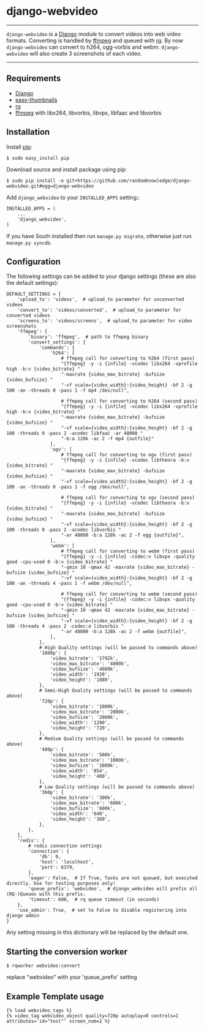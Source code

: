 # django-webvideo
___
`django-webvideo` is a [Django](https://www.djangoproject.com/) module to convert videos into web video formats.
Converting is handled by [ffmpeg](http://www.ffmpeg.org/) and queued with [rq](http://python-rq.org/).
By now `django-webvideo` can convert to h264, ogg-vorbis and webm.
`django-webvideo` will also create 3 screenshots of each video.

____
## Requirements
* [Django](https://www.djangoproject.com/)
* [easy-thumbnails](https://github.com/SmileyChris/easy-thumbnails)
* [rq](http://python-rq.org/)
* [ffmpeg](http://www.ffmpeg.org/) with libx264, libvorbis, libvpx, libfaac and libvorbis

## Installation

Install [pip](http://pypi.python.org/pypi/pip):

```console
$ sudo easy_install pip
```

Download source and install package using pip:

```console
$ sudo pip install -e git+https://github.com/randomknowledge/django-webvideo.git#egg=django-webvideo
```

Add ``django_webvideo`` to your ``INSTALLED_APPS`` setting::

    INSTALLED_APPS = (
        ...
        'django_webvideo',
    )

If you have South installed then run ``manage.py migrate``,
otherwise just run ``manage.py syncdb``.

## Configuration

The following settings can be added to your django settings (these are also the default settings):

    DEFAULT_SETTINGS = {
        'upload_to': 'videos',  # upload_to parameter for unconverted videos
        'convert_to': 'videos/converted',  # upload_to parameter for converted videos
        'screens_to': 'videos/screens',  # upload_to parameter for video screenshots
        'ffmpeg': {
            'binary': 'ffmpeg',  # path to ffmpeg binary
            'convert_settings': {
                'commands': {
                    'h264': [
                        # ffmpeg call for converting to h264 (first pass)
                        "{ffmpeg} -y -i {infile} -vcodec libx264 -vprofile high -b:v {video_bitrate} "
                        "-maxrate {video_max_bitrate} -bufsize {video_bufsize} "
                        "-vf scale={video_width}:{video_height} -bf 2 -g 100 -an -threads 0 -pass 1 -f mp4 /dev/null",

                        # ffmpeg call for converting to h264 (second pass)
                        "{ffmpeg} -y -i {infile} -vcodec libx264 -vprofile high -b:v {video_bitrate} "
                        "-maxrate {video_max_bitrate} -bufsize {video_bufsize} "
                        "-vf scale={video_width}:{video_height} -bf 2 -g 100 -threads 0 -pass 2 -acodec libfaac -ar 48000 "
                        "-b:a 128k -ac 2 -f mp4 {outfile}"
                    ],
                    'ogv': [
                        # ffmpeg call for converting to ogv (first pass)
                        "{ffmpeg} -y -i {infile} -vcodec libtheora -b:v {video_bitrate} "
                        "-maxrate {video_max_bitrate} -bufsize {video_bufsize} "
                        "-vf scale={video_width}:{video_height} -bf 2 -g 100 -an -threads 0 -pass 1 -f ogg /dev/null",

                        # ffmpeg call for converting to ogv (second pass)
                        "{ffmpeg} -y -i {infile} -vcodec libtheora -b:v {video_bitrate} "
                        "-maxrate {video_max_bitrate} -bufsize {video_bufsize} "
                        "-vf scale={video_width}:{video_height} -bf 2 -g 100 -threads 0 -pass 2 -acodec libvorbis "
                        "-ar 48000 -b:a 128k -ac 2 -f ogg {outfile}",
                    ],
                    'webm': [
                        # ffmpeg call for converting to webm (first pass)
                        "{ffmpeg} -y -i {infile} -codec:v libvpx -quality good -cpu-used 0 -b:v {video_bitrate} "
                        "-qmin 10 -qmax 42 -maxrate {video_max_bitrate} -bufsize {video_bufsize} "
                        "-vf scale={video_width}:{video_height} -bf 2 -g 100 -an -threads 4 -pass 1 -f webm /dev/null",

                        # ffmpeg call for converting to webm (second pass)
                        "{ffmpeg} -y -i {infile} -codec:v libvpx -quality good -cpu-used 0 -b:v {video_bitrate} "
                        "-qmin 10 -qmax 42 -maxrate {video_max_bitrate} -bufsize {video_bufsize} "
                        "-vf scale={video_width}:{video_height} -bf 2 -g 100 -threads 4 -pass 2 -codec:a libvorbis "
                        "-ar 48000 -b:a 128k -ac 2 -f webm {outfile}",
                    ],
                },
                # High Quality settings (will be passed to commands above)
                '1080p': {
                    'video_bitrate': '1792k',
                    'video_max_bitrate': '4000k',
                    'video_bufsize': '4000k',
                    'video_width': '1920',
                    'video_height': '1080',
                },
                # Semi-High Quality settings (will be passed to commands above)
                '720p': {
                    'video_bitrate': '1000k',
                    'video_max_bitrate': '2000k',
                    'video_bufsize': '2000k',
                    'video_width': '1280',
                    'video_height': '720',
                },
                # Medium Quality settings (will be passed to commands above)
                '480p': {
                    'video_bitrate': '500k',
                    'video_max_bitrate': '1000k',
                    'video_bufsize': '1000k',
                    'video_width': '854',
                    'video_height': '480',
                },
                # Low Quality settings (will be passed to commands above)
                '360p': {
                    'video_bitrate': '300k',
                    'video_max_bitrate': '600k',
                    'video_bufsize': '600k',
                    'video_width': '640',
                    'video_height': '360',
                },
            },
        },
        'redis': {
            # redis connection settings
            'connection': {
                'db': 0,
                'host': 'localhost',
                'port': 6379,
            },
            'eager': False,  # If True, Tasks are not queued, but executed directly. Use for testing purposes only!
            'queue_prefix': 'webvideo',  # django_webvideo will prefix all (RQ-)Queues with this prefix.
            'timeout': 600,  # rq queue timeout (in seconds)
        },
        'use_admin': True,  # set to False to disable registering into django admin
    }

Any setting missing in this dictionary will be replaced by the default one.

## Starting the conversion worker
```console
$ rqworker webvideo:convert
```
replace "webvideo" with your 'queue_prefix' setting

## Example Template usage

    {% load webvideo_tags %}
    {% video_tag webvideo_object quality=720p autoplay=0 controls=1 attributes='id="test"' screen_num=2 %}